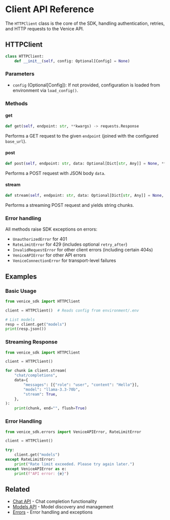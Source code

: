 # Client API Reference

The `HTTPClient` class is the core of the SDK, handling authentication, retries, and HTTP requests to the Venice API.

## HTTPClient

```python
class HTTPClient:
    def __init__(self, config: Optional[Config] = None)
```

### Parameters

- `config` (Optional[Config]): If not provided, configuration is loaded from environment via `load_config()`.

### Methods

#### get

```python
def get(self, endpoint: str, **kwargs) -> requests.Response
```

Performs a GET request to the given `endpoint` (joined with the configured `base_url`).

#### post

```python
def post(self, endpoint: str, data: Optional[Dict[str, Any]] = None, **kwargs) -> requests.Response
```

Performs a POST request with JSON body `data`.

#### stream

```python
def stream(self, endpoint: str, data: Optional[Dict[str, Any]] = None, **kwargs) -> Generator[str, None, None]
```

Performs a streaming POST request and yields string chunks.

### Error handling

All methods raise SDK exceptions on errors:
- `UnauthorizedError` for 401
- `RateLimitError` for 429 (includes optional `retry_after`)
- `InvalidRequestError` for other client errors (including certain 404s)
- `VeniceAPIError` for other API errors
- `VeniceConnectionError` for transport-level failures

## Examples

### Basic Usage

```python
from venice_sdk import HTTPClient

client = HTTPClient()  # Reads config from environment/.env

# List models
resp = client.get("models")
print(resp.json())
```

### Streaming Response

```python
from venice_sdk import HTTPClient

client = HTTPClient()

for chunk in client.stream(
    "chat/completions",
    data={
        "messages": [{"role": "user", "content": "Hello"}],
        "model": "llama-3.3-70b",
        "stream": True,
    },
):
    print(chunk, end="", flush=True)
```

### Error Handling

```python
from venice_sdk.errors import VeniceAPIError, RateLimitError

client = HTTPClient()

try:
    client.get("models")
except RateLimitError:
    print("Rate limit exceeded. Please try again later.")
except VeniceAPIError as e:
    print(f"API error: {e}")
```

## Related

- [Chat API](chat.md) - Chat completion functionality
- [Models API](models.md) - Model discovery and management
- [Errors](errors.md) - Error handling and exceptions